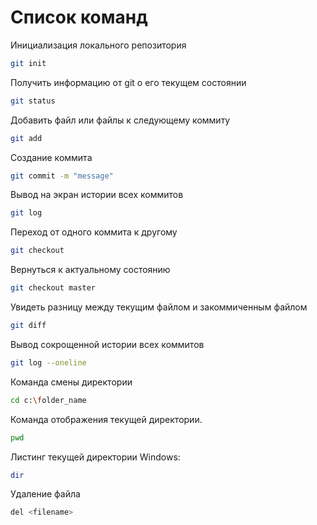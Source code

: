 # Список команд

Инициализация локального репозитория
```sh
git init
```

Получить информацию от git о его текущем состоянии
```sh
git status
```

Добавить файл или файлы к следующему коммиту
```sh
git add
```
Создание коммита
```sh
git commit -m "message"
```

Вывод на экран истории всех коммитов
```sh
git log 
```

Переход от одного коммита к другому 
```sh 
git checkout
```

Вернуться к актуальному состоянию
```sh 
git checkout master
```

Увидеть разницу между текущим файлом и закоммиченным файлом
```sh
git diff
```

Вывод сокрощенной истории всех коммитов
```sh 
git log --oneline
```

Команда смены директории
```sh
cd c:\folder_name 
```

Команда отображения текущей директории.
```sh
pwd
```

Листинг текущей директории
Windows:
```sh
dir
```

Удаление файла 
```sh
del <filename>
````
